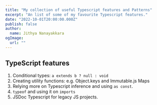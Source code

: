 ```yaml
---
title: "My collection of useful Typescript features and Patterns"
excerpt: "An list of some of my favourite Typescript features."
date: "2022-10-01T20:00:00.000Z"
publish: false
author:
  name: Jithya Nanayakkara
ogImage:
  url: ""
---
```


## TypeScript features

1. Conditional types: `a extends b ? null : void`
2. Creating utility functions: e.g. Object.keys and Immutable.js Maps
3. Relying more on Typescript inference and using `as const`.
4. `typeof` and using it on `imports`
5. JSDoc Typescript for legacy JS projects.
